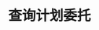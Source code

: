 ---
title: 查询计划委托
position_number: 4
type: get
description: /v1/entrust/plan-list
parameters:
    -
        name: symbol
        type: string
        mandatory: true
        default: N/A
        description: "交易对（不传时撤销所有交易对）\t"
        ranges:
    -
        name: page
        type: integer
        mandatory: false
        default: 1
        description: 页码
        ranges:
    -
        name: size
        type: integer
        mandatory: false
        default: 10
        description: 单页数
        ranges:
    -
        name: startTime
        type: integer
        mandatory: false
        default: N/A
        description: 开始时间
        ranges:
    -
        name: endTime
        type: integer
        mandatory: false
        default: N/A
        description: 结束时间
        ranges:
    -
        name: state
        type:
        mandatory: true
        default:
        description: >-
            委托状态
            NOT_TRIGGERED：新建委托（未触发）；TRIGGERING：触发中；TRIGGERED：已触发；USER_REVOCATION：用户撤销；PLATFORM_REVOCATION：平台撤销（拒绝）；EXPIRED：已过期；UNFINISHED：未完成；HISTORY：（历史）
        ranges: >-
            NOT_TRIGGERED;TRIGGERING;TRIGGERED;USER_REVOCATION;PLATFORM_REVOCATION;EXPIRED;UNFINISHED;HISTORY
left_code_blocks:
    -
        code_block: "public void getMarketConfig() {\r\n\tString text = HttpUtil.get(URL + \"/data/api/v1/getMarketConfig\");\r\n\tSystem.out.println(text);\r\n}"
        title: Java
        language: java
right_code_blocks:
    - code_block: |-
        {
          "error": {
            "code": "",
            "msg": ""
          },
          "msgInfo": "",
          "result": {
            "items": [
              {
                "closePosition": false, //是否触发全平
                "createdTime": 0, //创建时间
                "entrustId": 0, //委托id
                "entrustType": "", //委托类型
                "marketOrderLevel": 0, //市价最优档
                "orderSide": "", //买卖方向
                "ordinary": true,
                "origQty": 0, //数量（张）
                "positionSide": "", //持仓方向
                "price": 0, //订单价格
                "state": "", //订单状态 NOT_TRIGGERED：新建委托（未触发）；TRIGGERING：触发中；TRIGGERED：已触发；USER_REVOCATION：用户撤销；PLATFORM_REVOCATION：平台撤销（拒绝）；EXPIRED：已过期
                "stopPrice": 0, //触发价格
                "symbol": "", //交易对
                "timeInForce": "", //有效方式
                "triggerPriceType": "" //触发价格类型
              }
            ],
            "page": 0,
            "ps": 0,
            "total": 0
          },
          "returnCode": 0
        }
      title: Response
      language: json
---
